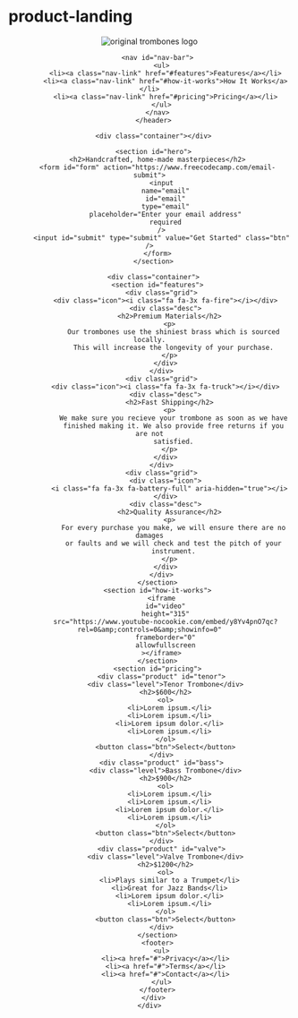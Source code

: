 # product-landing

<!DOCTYPE html>
<html>
  <head>
    <link rel="stylesheet" href="styles.css" />
    <link
      rel="stylesheet"
      href="https://use.fontawesome.com/releases/v5.8.1/css/all.css"
    />
  </head>
  <body>
    <div id="page-wrapper">
      <header id="header">
        <div class="logo">
          <img
            id="header-img"
            src="https://cdn.freecodecamp.org/testable-projects-fcc/images/product-landing-page-logo.png"
            alt="original trombones logo"
          />
        </div>

        <nav id="nav-bar">
          <ul>
            <li><a class="nav-link" href="#features">Features</a></li>
            <li><a class="nav-link" href="#how-it-works">How It Works</a></li>
            <li><a class="nav-link" href="#pricing">Pricing</a></li>
          </ul>
        </nav>
      </header>

      <div class="container"></div>

      <section id="hero">
        <h2>Handcrafted, home-made masterpieces</h2>
        <form id="form" action="https://www.freecodecamp.com/email-submit">
          <input
            name="email"
            id="email"
            type="email"
            placeholder="Enter your email address"
            required
          />
          <input id="submit" type="submit" value="Get Started" class="btn" />
        </form>
      </section>

      <div class="container">
        <section id="features">
          <div class="grid">
            <div class="icon"><i class="fa fa-3x fa-fire"></i></div>
            <div class="desc">
              <h2>Premium Materials</h2>
              <p>
                Our trombones use the shiniest brass which is sourced locally.
                This will increase the longevity of your purchase.
              </p>
            </div>
          </div>
          <div class="grid">
            <div class="icon"><i class="fa fa-3x fa-truck"></i></div>
            <div class="desc">
              <h2>Fast Shipping</h2>
              <p>
                We make sure you recieve your trombone as soon as we have
                finished making it. We also provide free returns if you are not
                satisfied.
              </p>
            </div>
          </div>
          <div class="grid">
            <div class="icon">
              <i class="fa fa-3x fa-battery-full" aria-hidden="true"></i>
            </div>
            <div class="desc">
              <h2>Quality Assurance</h2>
              <p>
                For every purchase you make, we will ensure there are no damages
                or faults and we will check and test the pitch of your
                instrument.
              </p>
            </div>
          </div>
        </section>
        <section id="how-it-works">
          <iframe
            id="video"
            height="315"
            src="https://www.youtube-nocookie.com/embed/y8Yv4pnO7qc?rel=0&amp;controls=0&amp;showinfo=0"
            frameborder="0"
            allowfullscreen
          ></iframe>
        </section>
        <section id="pricing">
          <div class="product" id="tenor">
            <div class="level">Tenor Trombone</div>
            <h2>$600</h2>
            <ol>
              <li>Lorem ipsum.</li>
              <li>Lorem ipsum.</li>
              <li>Lorem ipsum dolor.</li>
              <li>Lorem ipsum.</li>
            </ol>
            <button class="btn">Select</button>
          </div>
          <div class="product" id="bass">
            <div class="level">Bass Trombone</div>
            <h2>$900</h2>
            <ol>
              <li>Lorem ipsum.</li>
              <li>Lorem ipsum.</li>
              <li>Lorem ipsum dolor.</li>
              <li>Lorem ipsum.</li>
            </ol>
            <button class="btn">Select</button>
          </div>
          <div class="product" id="valve">
            <div class="level">Valve Trombone</div>
            <h2>$1200</h2>
            <ol>
              <li>Plays similar to a Trumpet</li>
              <li>Great for Jazz Bands</li>
              <li>Lorem ipsum dolor.</li>
              <li>Lorem ipsum.</li>
            </ol>
            <button class="btn">Select</button>
          </div>
        </section>
        <footer>
          <ul>
            <li><a href="#">Privacy</a></li>
            <li><a href="#">Terms</a></li>
            <li><a href="#">Contact</a></li>
          </ul>
        </footer>
      </div>
    </div>
  </body>
</html>
